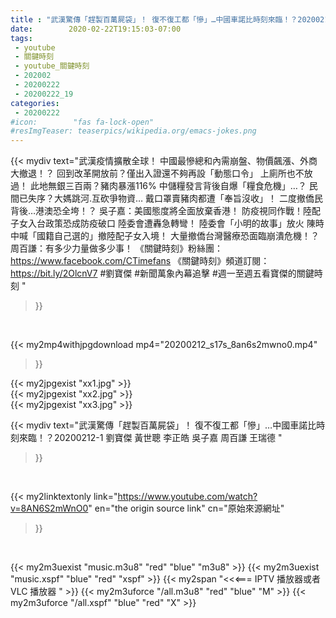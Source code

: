 ```yaml
---
title : "武漢驚傳「趕製百萬屍袋」！ 復不復工都「慘」…中國車諾比時刻來臨！？20200212-1 劉寶傑 黃世聰 李正皓 吳子嘉 周百謙 王瑞德 "
date:        2020-02-22T19:15:03-07:00
tags:
 - youtube
 - 關鍵時刻
 - youtube_關鍵時刻
 - 202002
 - 20200222
 - 20200222_19
categories:
 - 20200222
#icon:        "fas fa-lock-open"
#resImgTeaser: teaserpics/wikipedia.org/emacs-jokes.png
---
```


{{< mydiv text="武漢疫情擴散全球！ 中國最慘總和內需崩盤、物價飆漲、外商大撤退！？ 回到改革開放前？僅出入證還不夠再設「動態口令」 上廁所也不放過！ 此地無銀三百兩？豬肉暴漲116% 中儲糧發言背後自爆「糧食危機」…？ 民間已失序？大媽跳河.互砍爭物資… 戴口罩賣豬肉都遭「奉旨沒收」！ 二度撤僑民背後…港澳恐全垮！？ 吳子嘉：美國態度將全面放棄香港！ 防疫視同作戰！陸配子女入台政策恐成防疫破口 陸委會遭轟急轉彎！ 陸委會「小明的故事」放火 陳時中喊「國籍自己選的」撤陸配子女入境！ 大量撤僑台灣醫療恐面臨崩潰危機！？ 周百謙：有多少力量做多少事！  《關鍵時刻》粉絲團：https://www.facebook.com/CTimefans 《關鍵時刻》頻道訂閱：https://bit.ly/2OlcnV7  #劉寶傑 #新聞萬象內幕追擊 #週一至週五看寶傑的關鍵時刻 "
>}}
<br>


{{< my2mp4withjpgdownload mp4="20200212_s17s_8an6s2mwno0.mp4"
>}}

{{< my2jpgexist "xx1.jpg" >}}<br>
{{< my2jpgexist "xx2.jpg" >}}<br>
{{< my2jpgexist "xx3.jpg" >}}<br>



{{< mydiv text="武漢驚傳「趕製百萬屍袋」！ 復不復工都「慘」…中國車諾比時刻來臨！？20200212-1 劉寶傑 黃世聰 李正皓 吳子嘉 周百謙 王瑞德 "
>}}
<br>

{{< my2linktextonly link="https://www.youtube.com/watch?v=8AN6S2mWnO0"
en="the origin source link" cn="原始來源網址"
>}}


<br>

{{< my2m3uexist "music.m3u8" "red"  "blue" "m3u8" >}} {{< my2m3uexist "music.xspf" "blue" "red"  "xspf" >}} {{< my2span "<<<=== IPTV 播放器或者 VLC 播放器 " >}} {{< my2m3uforce "/all.m3u8" "red"  "blue" "M" >}} {{< my2m3uforce "/all.xspf" "blue" "red"  "X" >}} 
